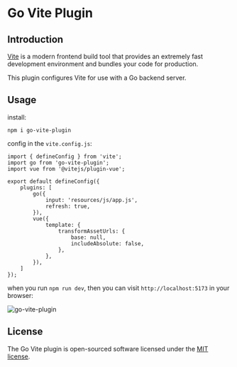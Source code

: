 # Go Vite Plugin

## Introduction

[Vite](https://vitejs.dev) is a modern frontend build tool that provides an extremely fast development environment and bundles your code for production.

This plugin configures Vite for use with a Go backend server.

## Usage

install:

```
npm i go-vite-plugin
```

config in the `vite.config.js`:

```
import { defineConfig } from 'vite';
import go from 'go-vite-plugin';
import vue from '@vitejs/plugin-vue';

export default defineConfig({
    plugins: [
        go({
            input: 'resources/js/app.js',
            refresh: true,
        }),
        vue({
            template: {
                transformAssetUrls: {
                    base: null,
                    includeAbsolute: false,
                },
            },
        }),
    ]
});
```

when you run `npm run dev`, then you can visit `http://localhost:5173` in your browser:

![go-vite-plugin](https://github.com/geekr-dev/go-vite-plugin/assets/114386672/15e93bf8-5784-4d63-a326-16332c630e7f)

## License

The Go Vite plugin is open-sourced software licensed under the [MIT license](LICENSE.md).
